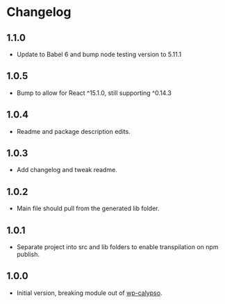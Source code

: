 # Changelog

## 1.1.0
* Update to Babel 6 and bump node testing version to 5.11.1

## 1.0.5

* Bump to allow for React ^15.1.0, still supporting ^0.14.3

## 1.0.4

* Readme and package description edits.

## 1.0.3

* Add changelog and tweak readme.

## 1.0.2

* Main file should pull from the generated lib folder.

## 1.0.1

* Separate project into src and lib folders to enable transpilation on npm publish.

## 1.0.0

* Initial version, breaking module out of [wp-calypso](https://github.com/Automattic/wp-calypso).

